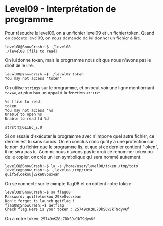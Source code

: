 # Level09 - Interprétation de programme
Pour résoudre le level09, on a un fichier level09 et un fichier token. Quand on exécute level09, on nous demande de lui donner un fichier à lire.

```
level08@SnowCrash:~$ ./level08
./level08 [file to read]
```

On lui donne token, mais le programme nous dit que nous n'avons pas le droit de le lire.

```
level08@SnowCrash:~$ ./level08 token
You may not access 'token'
```

On utilise `strings` sur le programme, et on peut voir une ligne mentionnant `token`, et plus bas un appel à la fonction `strstr`:

```
%s [file to read]
token
You may not access '%s'
Unable to open %s
Unable to read fd %d
...
strstr@@GLIBC_2.0
```

Si on essaie d'exécuter le programme avec n'importe quel autre fichier, ce dernier est lu sans soucis. On en conclus donc qu'il y a une protection sur le nom du fichier que le programme lis, et que si ce dernier contient "token", il ne sera pas lu. Comme nous n'avons pas le droit de renommer token ou de le copier, on crée un lien symbolique qui sera nommé autrement.

```
level08@SnowCrash:~$ ln -s /home/user/level08/token /tmp/toto
level08@SnowCrash:~$ ./level08 /tmp/toto
quif5eloekouj29ke0vouxean
```

On se connecte sur le compte flag08 et on obtient notre token:

```
level08@SnowCrash:~$ su flag08
Password: quif5eloekouj29ke0vouxean
Don't forget to launch getflag !
flag08@SnowCrash:~$ getflag
Check flag.Here is your token : 25749xKZ8L7DkSCwJkT9dyv6f
```

On a notre token: `25749xKZ8L7DkSCwJkT9dyv6f`

